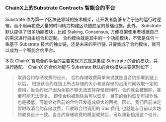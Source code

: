 
### ChainX上的Substrate Contracts 智能合约平台

Substrate 作为第一个区块链领域的技术框架，让开发者能够专注于链的运行时逻辑，而不用再花费大量的时间精力构建区块链底层的基础设施。此外， Substrate 默认提供了很多功能模块，比如 Staking, Consensus, 方便框架使用者根据自己的需求进行自由组合和定制。 合约模块就是其中的一个功能模块，不管是任何一条基于 Substrate 技术的独立链，还是未来的平行链, 只要集成了合约模块，就可以成为一个智能合约平台。

本次 ChainX 智能合约平台的主要实现方式就是集成 Substrate 的合约模块，并进行适配。 ChainX 的合约功能与 Substrate 默认的合约模块主要区别如下：

> 取消合约存储收费的设计。 合约存储收费简单来说就是当合约部署到链上以后， 根据该合约在链上所占存储的大小和该存储的占用时间收取一定的费用，当合约账户因为余额不够无法支持存储费用时，合约就会被删除，甚至可能无法恢复。 即使合约被删除后可以恢复，目前的合约恢复可操作性也是极低，可能会对目前的合约开发造成极大的困扰。因此，我们目前决定暂时取消合约存储收费，只收取合约调用的 Gas 费用, 也就是与目前以太坊的收费设计一致。当合约存储收费的模型成熟后，可以重新启用这个设计。
